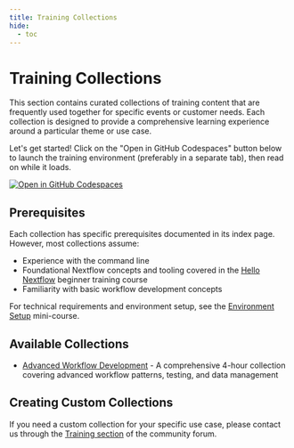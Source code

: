 ```yaml
---
title: Training Collections
hide:
  - toc
---
```


# Training Collections

This section contains curated collections of training content that are frequently used together for specific events or customer needs. Each collection is designed to provide a comprehensive learning experience around a particular theme or use case.

Let's get started! Click on the "Open in GitHub Codespaces" button below to launch the training environment (preferably in a separate tab), then read on while it loads.

[![Open in GitHub Codespaces](https://github.com/codespaces/badge.svg)](https://codespaces.new/nextflow-io/training?quickstart=1&ref=master)

## Prerequisites

Each collection has specific prerequisites documented in its index page. However, most collections assume:

- Experience with the command line
- Foundational Nextflow concepts and tooling covered in the [Hello Nextflow](../../hello_nextflow/) beginner training course
- Familiarity with basic workflow development concepts

For technical requirements and environment setup, see the [Environment Setup](../../envsetup/) mini-course.

## Available Collections

- [Advanced Workflow Development](./advanced_workflow_development/index.md) - A comprehensive 4-hour collection covering advanced workflow patterns, testing, and data management

## Creating Custom Collections

If you need a custom collection for your specific use case, please contact us through the [Training section](https://community.seqera.io/c/training/) of the community forum.

